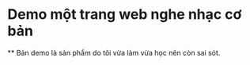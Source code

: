 # Demo một trang web nghe nhạc cơ bản
  
** Bản demo là sản phẩm do tôi vừa làm vừa học nên còn sai sót.
